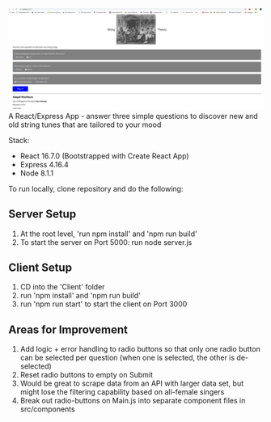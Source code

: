 ![String Theory](./db/screen-shot.png "Title")
A React/Express App - answer three simple questions to discover new and old string tunes that are tailored to your mood

Stack:
- React 16.7.0 (Bootstrapped with Create React App)
- Express 4.16.4
- Node 8.1.1

To run locally, clone repository and do the following:
## Server Setup
1. At the root level, 'run npm install' and 'npm run build'
2. To start the server on Port 5000: run node server.js 

## Client Setup
1. CD into the 'Client' folder
2. run 'npm install' and 'npm run build'
3. run 'npm run start' to start the client on Port 3000

## Areas for Improvement
1. Add logic + error handling to radio buttons so that only one radio button can be selected per question (when one is selected, the other is de-selected)
2. Reset radio buttons to empty on Submit
3. Would be great to scrape data from an API with larger data set, but might lose the filtering capability based on all-female singers
4. Break out radio-buttons on Main.js into separate component files in src/components





